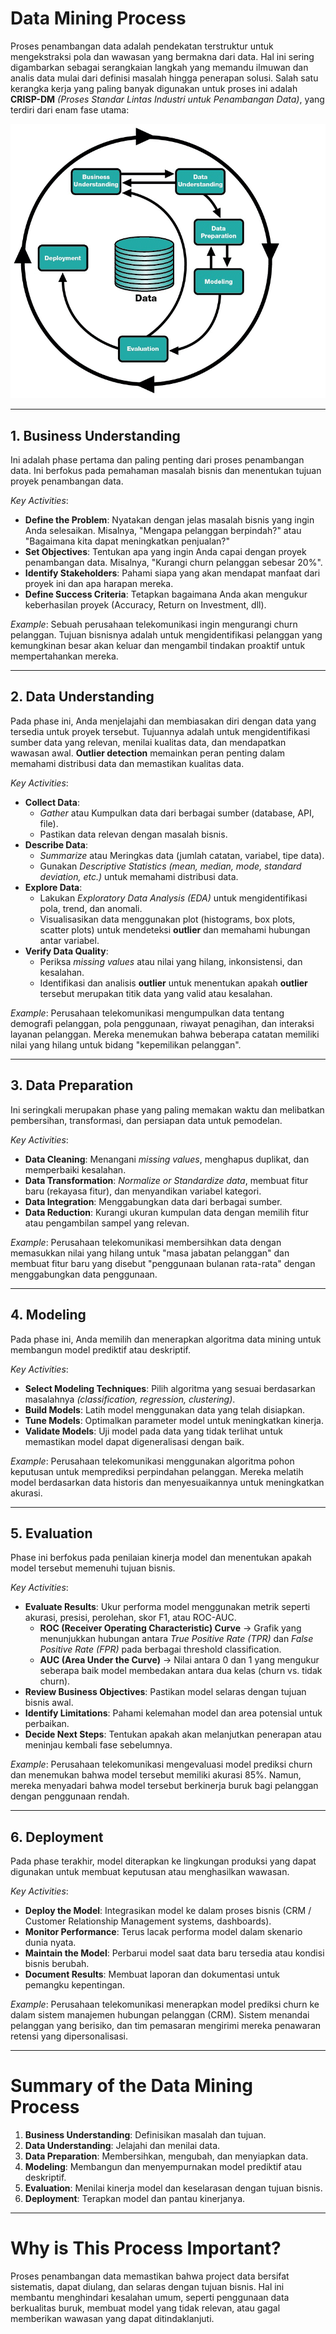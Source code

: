 # Data Mining Process
Proses penambangan data adalah pendekatan terstruktur untuk mengekstraksi pola dan wawasan yang bermakna dari data. Hal ini sering digambarkan sebagai serangkaian langkah yang memandu ilmuwan dan analis data mulai dari definisi masalah hingga penerapan solusi. Salah satu kerangka kerja yang paling banyak digunakan untuk proses ini adalah **CRISP-DM** _(Proses Standar Lintas Industri untuk Penambangan Data)_, yang terdiri dari enam fase utama:

![Data Mining Process](img/dataProcess.png)

---

## 1. Business Understanding
Ini adalah phase pertama dan paling penting dari proses penambangan data. Ini berfokus pada pemahaman masalah bisnis dan menentukan tujuan proyek penambangan data.

_Key Activities_:
- **Define the Problem**: Nyatakan dengan jelas masalah bisnis yang ingin Anda selesaikan. Misalnya, "Mengapa pelanggan berpindah?" atau "Bagaimana kita dapat meningkatkan penjualan?"
- **Set Objectives**: Tentukan apa yang ingin Anda capai dengan proyek penambangan data. Misalnya, "Kurangi churn pelanggan sebesar 20%".
- **Identify Stakeholders**:  Pahami siapa yang akan mendapat manfaat dari proyek ini dan apa harapan mereka.
- **Define Success Criteria**: Tetapkan bagaimana Anda akan mengukur keberhasilan proyek (Accuracy, Return on Investment, dll).

_Example_:
Sebuah perusahaan telekomunikasi ingin mengurangi churn pelanggan. Tujuan bisnisnya adalah untuk mengidentifikasi pelanggan yang kemungkinan besar akan keluar dan mengambil tindakan proaktif untuk mempertahankan mereka.

---

## 2. Data Understanding
Pada phase ini, Anda menjelajahi dan membiasakan diri dengan data yang tersedia untuk proyek tersebut. Tujuannya adalah untuk mengidentifikasi sumber data yang relevan, menilai kualitas data, dan mendapatkan wawasan awal. **Outlier detection** memainkan peran penting dalam memahami distribusi data dan memastikan kualitas data.

_Key Activities_:
- **Collect Data**:
   - _Gather_ atau Kumpulkan data dari berbagai sumber (database, API, file).
   - Pastikan data relevan dengan masalah bisnis.
- **Describe Data**:
   - _Summarize_ atau Meringkas data (jumlah catatan, variabel, tipe data).
   - Gunakan _Descriptive Statistics (mean, median, mode, standard deviation, etc.)_ untuk memahami distribusi data.
- **Explore Data**:
  - Lakukan _Exploratory Data Analysis (EDA)_ untuk mengidentifikasi pola, trend, dan anomali.
  - Visualisasikan data menggunakan plot  (histograms, box plots, scatter plots) untuk mendeteksi **outlier** dan memahami hubungan antar variabel.
- **Verify Data Quality**:
   - Periksa _missing values_ atau nilai yang hilang, inkonsistensi, dan kesalahan.
   - Identifikasi dan analisis **outlier** untuk menentukan apakah **outlier** tersebut merupakan titik data yang valid atau kesalahan.

_Example_:
Perusahaan telekomunikasi mengumpulkan data tentang demografi pelanggan, pola penggunaan, riwayat penagihan, dan interaksi layanan pelanggan. Mereka menemukan bahwa beberapa catatan memiliki nilai yang hilang untuk bidang "kepemilikan pelanggan".

---

## 3. Data Preparation
Ini seringkali merupakan phase yang paling memakan waktu dan melibatkan pembersihan, transformasi, dan persiapan data untuk pemodelan.

_Key Activities_:
- **Data Cleaning**: Menangani _missing values_, menghapus duplikat, dan memperbaiki kesalahan.
- **Data Transformation**: _Normalize or Standardize data_, membuat fitur baru (rekayasa fitur), dan menyandikan variabel kategori.
- **Data Integration**: Menggabungkan data dari berbagai sumber.
- **Data Reduction**: Kurangi ukuran kumpulan data dengan memilih fitur atau pengambilan sampel yang relevan.

_Example_:
Perusahaan telekomunikasi membersihkan data dengan memasukkan nilai yang hilang untuk "masa jabatan pelanggan" dan membuat fitur baru yang disebut "penggunaan bulanan rata-rata" dengan menggabungkan data penggunaan.

---

## 4. Modeling
Pada phase ini, Anda memilih dan menerapkan algoritma data mining untuk membangun model prediktif atau deskriptif.

_Key Activities_:
- **Select Modeling Techniques**: Pilih algoritma yang sesuai berdasarkan masalahnya _(classification, regression, clustering)_.
- **Build Models**: Latih model menggunakan data yang telah disiapkan.
- **Tune Models**: Optimalkan parameter model untuk meningkatkan kinerja.
- **Validate Models**: Uji model pada data yang tidak terlihat untuk memastikan model dapat digeneralisasi dengan baik.

_Example_:
Perusahaan telekomunikasi menggunakan algoritma pohon keputusan untuk memprediksi perpindahan pelanggan. Mereka melatih model berdasarkan data historis dan menyesuaikannya untuk meningkatkan akurasi.

---

## 5. Evaluation
Phase ini berfokus pada penilaian kinerja model dan menentukan apakah model tersebut memenuhi tujuan bisnis.

_Key Activities_:
- **Evaluate Results**: Ukur performa model menggunakan metrik seperti akurasi, presisi, perolehan, skor F1, atau ROC-AUC.
  - **ROC (Receiver Operating Characteristic) Curve** → Grafik yang menunjukkan hubungan antara _True Positive Rate (TPR)_ dan _False Positive Rate (FPR)_ pada berbagai threshold classification.
  - **AUC (Area Under the Curve)** → Nilai antara 0 dan 1 yang mengukur seberapa baik model membedakan antara dua kelas (churn vs. tidak churn).
- **Review Business Objectives**: Pastikan model selaras dengan tujuan bisnis awal.
- **Identify Limitations**: Pahami kelemahan model dan area potensial untuk perbaikan.
- **Decide Next Steps**:  Tentukan apakah akan melanjutkan penerapan atau meninjau kembali fase sebelumnya.

_Example_:
Perusahaan telekomunikasi mengevaluasi model prediksi churn dan menemukan bahwa model tersebut memiliki akurasi 85%. Namun, mereka menyadari bahwa model tersebut berkinerja buruk bagi pelanggan dengan penggunaan rendah.

---

## 6. Deployment
Pada phase terakhir, model diterapkan ke lingkungan produksi yang dapat digunakan untuk membuat keputusan atau menghasilkan wawasan.

_Key Activities_:
- **Deploy the Model**: Integrasikan model ke dalam proses bisnis (CRM / Customer Relationship Management systems, dashboards).
- **Monitor Performance**: Terus lacak performa model dalam skenario dunia nyata.
- **Maintain the Model**: Perbarui model saat data baru tersedia atau kondisi bisnis berubah.
- **Document Results**: Membuat laporan dan dokumentasi untuk pemangku kepentingan.

_Example_:
Perusahaan telekomunikasi menerapkan model prediksi churn ke dalam sistem manajemen hubungan pelanggan (CRM). Sistem menandai pelanggan yang berisiko, dan tim pemasaran mengirimi mereka penawaran retensi yang dipersonalisasi.

---

# Summary of the Data Mining Process

1. **Business Understanding**: Definisikan masalah dan tujuan.
2. **Data Understanding**: Jelajahi dan menilai data.
3. **Data Preparation**: Membersihkan, mengubah, dan menyiapkan data.
4. **Modeling**: Membangun dan menyempurnakan model prediktif atau deskriptif.
5. **Evaluation**: Menilai kinerja model dan keselarasan dengan tujuan bisnis.
6. **Deployment**: Terapkan model dan pantau kinerjanya.

---

# Why is This Process Important?
Proses penambangan data memastikan bahwa project data bersifat sistematis, dapat diulang, dan selaras dengan tujuan bisnis. Hal ini membantu menghindari kesalahan umum, seperti penggunaan data berkualitas buruk, membuat model yang tidak relevan, atau gagal memberikan wawasan yang dapat ditindaklanjuti.